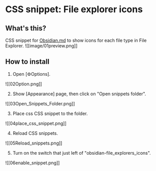# CSS snippet: File explorer icons
## What's this?
CSS snippet for [Obsidian.md](https://obsidian.md/) to show  icons for each file type in File Explorer.
![[image/01preview.png]]

## How to install

1. Open \[⚙Options\].

![[02Option.png]]

2. Show [Appearance] page, then click on "Open snippets folder".

![[03Open_Snippets_Folder.png]]

3. Place css CSS snippet to the folder.

![[04place_css_snippet.png]]

4. Reload CSS snippets.

![[05Reload_snippets.png]]

5. Turn on the switch that just left of "obsidian-file_explorers_icons".

![[06enable_snippet.png]]
